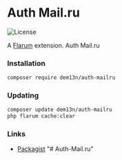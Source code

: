 # Auth Mail.ru

![License](https://img.shields.io/badge/license-MIT-blue.svg)


A [Flarum](http://flarum.org) extension. Auth Mail.ru

### Installation

```sh
composer require dem13n/auth-mailru
```

### Updating

```sh
composer update dem13n/auth-mailru
php flarum cache:clear
```

### Links

- [Packagist](https://packagist.org/packages/dem13n/auth-mailru)
"# Auth-Mail.ru" 

